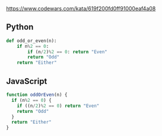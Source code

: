 https://www.codewars.com/kata/619f200fd0ff91000eaf4a08

## Python
```py
def odd_or_even(n):
    if n%2 == 0:
        if (n/2)%2 == 0: return "Even"
        return "Odd"
    return "Either"
```

## JavaScript
```js
function oddOrEven(n) {
  if (n%2 == 0) {
    if ((n/2)%2 == 0) return "Even"
    return "Odd"
  }
  return "Either"
}
```